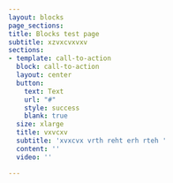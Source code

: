 ```yaml
---
layout: blocks
page_sections: 
title: Blocks test page
subtitle: xzvxcvxvxv
sections:
- template: call-to-action
  block: call-to-action
  layout: center
  button:
    text: Text
    url: "#"
    style: success
    blank: true
  size: xlarge
  title: vxvcxv
  subtitle: 'xvxcvx vrth reht erh rteh '
  content: ''
  video: ''

---
```

